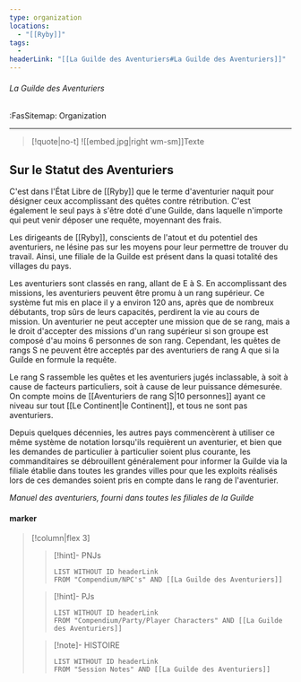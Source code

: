 ```yaml
---
type: organization
locations:
  - "[[Ryby]]"
tags:
  - 
headerLink: "[[La Guilde des Aventuriers#La Guilde des Aventuriers]]"
---
```


###### La Guilde des Aventuriers
<span class="sub2">:FasSitemap: Organization</span>
___

> [!quote|no-t]
>![[embed.jpg|right wm-sm]]Texte
>

## __Sur le Statut des Aventuriers__

C'est dans l'État Libre de [[Ryby]] que le terme d'aventurier naquit pour désigner ceux accomplissant des quêtes contre rétribution. C'est également le seul pays à s'être doté d'une Guilde, dans laquelle n'importe qui peut venir déposer une requête, moyennant des frais.

Les dirigeants de [[Ryby]], conscients de l'atout et du potentiel des aventuriers, ne lésine pas sur les moyens pour leur permettre de trouver du travail. Ainsi, une filiale de la Guilde est présent dans la quasi totalité des villages du pays.

Les aventuriers sont classés en rang, allant de E à S. En accomplissant des missions, les aventuriers peuvent être promu à un rang supérieur. Ce système fut mis en place il y a environ 120 ans, après que de nombreux débutants, trop sûrs de leurs capacités, perdirent la vie au cours de mission. Un aventurier ne peut accepter une mission que de se rang, mais a le droit d'accepter des missions d'un rang supérieur si son groupe est composé d'au moins 6 personnes de son rang. Cependant, les quêtes de rangs S ne peuvent être acceptés par des aventuriers de rang A que si la Guilde en formule la requête.

Le rang S rassemble les quêtes et les aventuriers jugés inclassable, à soit à cause de facteurs particuliers, soit à cause de leur puissance démesurée. On compte moins de [[Aventuriers de rang S|10 personnes]] ayant ce niveau sur tout [[Le Continent|le Continent]], et tous ne sont pas aventuriers.

Depuis quelques décennies, les autres pays commencèrent à utiliser ce même système de notation lorsqu'ils requièrent un aventurier, et bien que les demandes de particulier à particulier soient plus courante, les commanditaires se débrouillent généralement pour informer la Guilde via la filiale établie dans toutes les grandes villes pour que les exploits réalisés lors de ces demandes soient pris en compte dans le rang de l'aventurier.

*Manuel des aventuriers, fourni dans toutes les filiales de la Guilde*

#### marker
> [!column|flex 3]
>>[!hint]- PNJs
>>```dataview
>>LIST WITHOUT ID headerLink
>>FROM "Compendium/NPC's" AND [[La Guilde des Aventuriers]]
>
>>[!hint]- PJs
>>```dataview
>>LIST WITHOUT ID headerLink
>>FROM "Compendium/Party/Player Characters" AND [[La Guilde des Aventuriers]]
>
>>[!note]- HISTOIRE
>>```dataview
>>LIST WITHOUT ID headerLink
>>FROM "Session Notes" AND [[La Guilde des Aventuriers]]